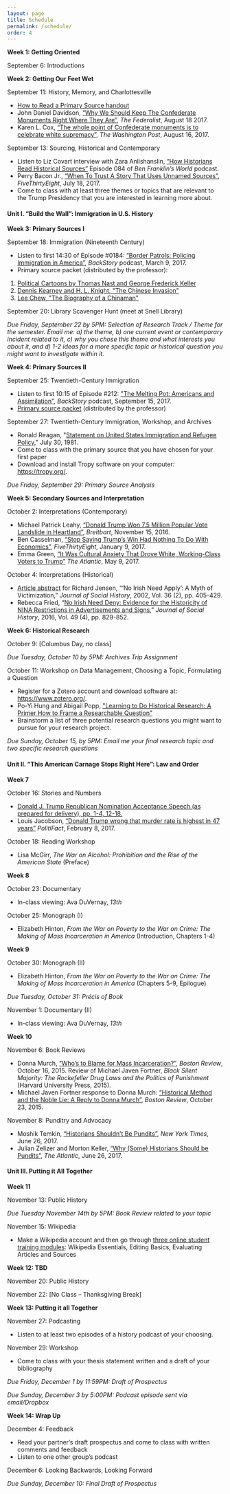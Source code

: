 ```yaml
---
layout: page
title: Schedule
permalink: /schedule/
order: 4
---
```


**Week 1: Getting Oriented**

September 6: Introductions

**Week 2: Getting Our Feet Wet**

September 11: History, Memory, and Charlottesville
-	[How to Read a Primary Source handout]({{site.baseurl}}/downloads/HowToReadPrimarySources.pdf)
-	John Daniel Davidson, [“Why We Should Keep The Confederate Monuments Right Where They Are”](http://thefederalist.com/2017/08/18/in-defense-of-the-monuments/), *The Federalist*, August 18 2017.
-	Karen L. Cox, [“The whole point of Confederate monuments is to celebrate white supremacy”](http://wapo.st/2uOXelp), *The Washington Post*, August 16, 2017.

September 13: Sourcing, Historical and Contemporary 
-	Listen to Liz Covart interview with Zara Anlishanslin, [“How Historians Read Historical Sources”](https://www.benfranklinsworld.com/episode-084-zara-anishanslin-historians-read-historical-sources/) Episode 084 of *Ben Franklin’s World* podcast.
-	Perry Bacon Jr., [“When To Trust A Story That Uses Unnamed Sources”](https://fivethirtyeight.com/features/when-to-trust-a-story-that-uses-unnamed-sources/), *FiveThirtyEight*, July 18, 2017. 
-	Come to class with at least three themes or topics that are relevant to the Trump Presidency that you are interested in learning more about.

#### Unit I. “Build the Wall”: Immigration in U.S. History

**Week 3: Primary Sources I**

September 18: Immigration (Nineteenth Century)
-	Listen to first 14:30 of Episode #0184: [“Border Patrols: Policing Immigration in America”](http://backstoryradio.org/shows/border-patrols), *BackStory* podcast, March 9, 2017.
-	Primary source packet (distributed by the professor):
1. [Political Cartoons by Thomas Nast and George Frederick Keller]({{site.baseurl}}/downloads/NastKellerCartoons.docx)
2. [Dennis Kearney and H. L. Knight, "The Chinese Invasion"]({{site.baseurl}}/downloads/KearneyKnight_TheChineseInvasion.docx)
3. [Lee Chew, "The Biography of a Chinaman"]({{site.baseurl}}/downloads/Chew_TheBiographyOfAChinaman.docx)

September 20: Library Scavenger Hunt (meet at Snell Library)

*Due Friday, September 22 by 5PM: Selection of Research Track / Theme for the semester. 
Email me: a) the theme, b) one current event or contemporary incident related to it, c) why you chose this theme and what interests you about it, and d) 1-2 ideas for a more specific topic or historical question you might want to investigate within it.*

**Week 4: Primary Sources II**

September 25: Twentieth-Century Immigration
-	Listen to first 10:15 of Episode #212: ["The Melting Pot: Americans and Assimilation"](http://backstoryradio.org/shows/the-melting-pot), *BackStory* podcast, September 15, 2017.
-	[Primary source packet]({{site.baseurl}}/downloads/PrimarySourcePacket_09-25-2017.docx) (distributed by the professor)

September 27: Twentieth-Century Immigration, Workshop, and Archives
-	Ronald Reagan, "[Statement on United States Immigration and Refugee Policy](http://www.presidency.ucsb.edu/ws/?pid=44128)," July 30, 1981.
-	Come to class with the primary source that you have chosen for your first paper
-	Download and install Tropy software on your computer: <https://tropy.org/>.

*Due Friday, September 29: Primary Source Analysis*

**Week 5: Secondary Sources and Interpretation**

October 2: Interpretations (Contemporary)
-	Michael Patrick Leahy, [“Donald Trump Won 7.5 Million Popular Vote Landslide in Heartland”](http://www.breitbart.com/big-government/2016/11/15/donald-trump-won-7-5-million-popular-vote-landslide-mainstream-america/), *Breitbart*, November 15, 2016.
-	Ben Casselman, [“Stop Saying Trump’s Win Had Nothing To Do With Economics”](https://fivethirtyeight.com/features/stop-saying-trumps-win-had-nothing-to-do-with-economics/), *FiveThirtyEight*, January 9, 2017.
-	Emma Green, [“It Was Cultural Anxiety That Drove White, Working-Class Voters to Trump”](https://www.theatlantic.com/politics/archive/2017/05/white-working-class-trump-cultural-anxiety/525771/) *The Atlantic*, May 9, 2017.

October 4: Interpretations (Historical) 
-	[Article abstract]({{site.baseurl}}/downloads/Jensen_NoIrishNeedApply_abstract.pdf) for Richard Jensen, “‘No Irish Need Apply’: A Myth of Victimization,” *Journal of Social History*, 2002, Vol. 36 (2), pp. 405-429. 
-	Rebecca Fried, “[No Irish Need Deny: Evidence for the Historicity of NINA Restrictions in Advertisements and Signs](https://academic.oup.com/jsh/article-lookup/doi/10.1093/jsh/shv066),” *Journal of Social History*, 2016, Vol. 49 (4), pp. 829-852.

**Week 6: Historical Research**

October 9: [Columbus Day, no class]

*Due Tuesday, October 10 by 5PM: Archives Trip Assignment*

October 11: Workshop on Data Management, Choosing a Topic, Formulating a Question 
-	Register for a Zotero account and download software at: <https://www.zotero.org/>. 
-	Po-Yi Hung and Abigail Popp, ["Learning to Do Historical Research: A Primer How to Frame a Researchable Question"](http://williamcronon.net/researching/questions.htm)
-	Brainstorm a list of three potential research questions you might want to pursue for your research project.

*Due Sunday, October 15, by 5PM: Email me your final research topic and two specific research questions*

#### Unit II. “This American Carnage Stops Right Here”: Law and Order

**Week 7**

October 16: Stories and Numbers
-	[Donald J. Trump Republican Nomination Acceptance Speech (as prepared for delivery), pp. 1-4, 12-18.]({{site.baseurl}}/downloads/DJT_Acceptance_Speech.pdf)
-	Louis Jacobson, [“Donald Trump wrong that murder rate is highest in 47 years”](http://www.politifact.com/truth-o-meter/statements/2017/feb/08/donald-trump/donald-trump-wrong-murder-rate-highest-47-years/) *PolitiFact*, February 8, 2017.

October 18: Reading Workshop
-	Lisa McGirr, *The War on Alcohol: Prohibition and the Rise of the American State* (Preface)

**Week 8**

October 23: Documentary
- In-class viewing: Ava DuVernay, *13th*

October 25: Monograph (I)
-	Elizabeth Hinton, *From the War on Poverty to the War on Crime: The Making of Mass Incarceration in America* (Introduction, Chapters 1-4)

**Week 9**

October 30: Monograph (II)
-	Elizabeth Hinton, *From the War on Poverty to the War on Crime: The Making of Mass Incarceration in America* (Chapters 5-9, Epilogue)

*Due Tuesday, October 31: Précis of Book*

November 1: Documentary (II)
- In-class viewing: Ava DuVernay, *13th*

**Week 10**

November 6: Book Reviews
-	Donna Murch, [“Who’s to Blame for Mass Incarceration?”](http://bostonreview.net/books-ideas/donna-murch-michael-javen-fortner-black-silent-majority), *Boston Review*, October 16, 2015. Review of Michael Javen Fortner, *Black Silent Majority: The Rockefeller Drug Laws and the Politics of Punishment* (Harvard University Press, 2015). 
-	Michael Javen Fortner response to Donna Murch: [“Historical Method and the Noble Lie: A Reply to Donna Murch”](http://bostonreview.net/books-ideas/response-michael-javen-fortner-donna-murch-black-silent-majority), *Boston Review*, October 23, 2015. 

November 8: Punditry and Advocacy
-	Moshik Temkin, [“Historians Shouldn’t Be Pundits”](https://www.nytimes.com/2017/06/26/opinion/trump-nixon-history.html), *New York Times*, June 26, 2017.
-	Julian Zelizer and Morton Keller, [“Why (Some) Historians Should be Pundits”](https://www.theatlantic.com/politics/archive/2017/06/what-is-the-role-of-historians-under-the-trump-presidency/531729/), *The Atlantic*, June 26, 2017.

#### Unit III. Putting it All Together

**Week 11**

November 13: Public History

*Due Tuesday November 14th by 5PM: Book Review related to your topic*

November 15: Wikipedia
- Make a Wikipedia account and then go through [three online student training modules](https://outreachdashboard.wmflabs.org/training/editing-wikipedia): Wikipedia Essentials, Editing Basics, Evaluating Articles and Sources

**Week 12: TBD**

November 20: Public History

November 22: [No Class – Thanksgiving Break]

**Week 13: Putting it all Together**

November 27: Podcasting
-	Listen to at least two episodes of a history podcast of your choosing.

November 29: Workshop
-	Come to class with your thesis statement written and a draft of your bibliography

*Due Friday, December 1 by 11:59PM: Draft of Prospectus*

*Due Sunday, December 3 by 5:00PM: Podcast episode sent via email/Dropbox*

**Week 14: Wrap Up**

December 4: Feedback
-	Read your partner’s draft prospectus and come to class with written comments and feedback
-	Listen to one other group’s podcast

December 6: Looking Backwards, Looking Forward

*Due Sunday, December 10: Final Draft of Prospectus*
